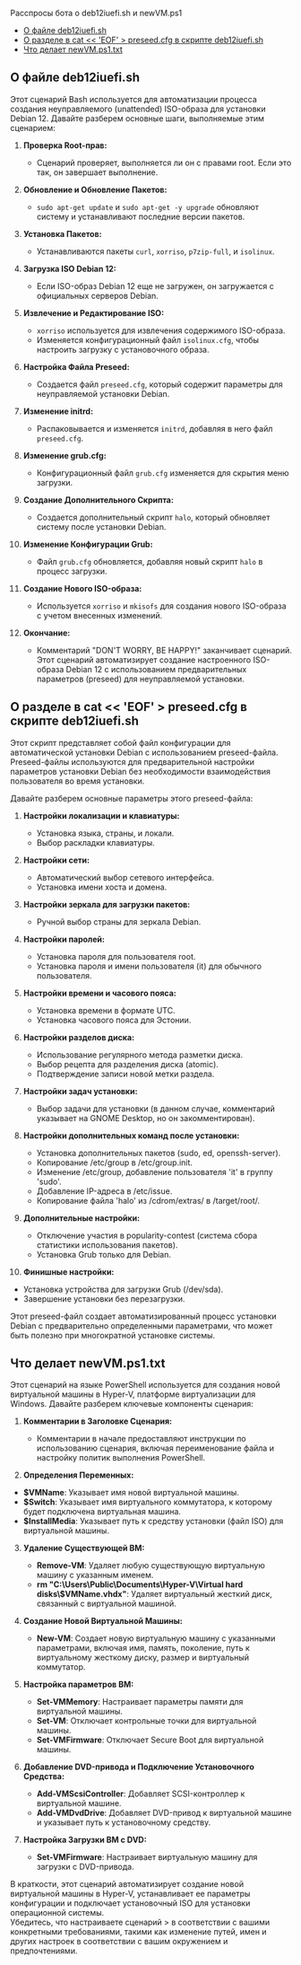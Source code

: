 Расспросы бота о deb12iuefi.sh и newVM.ps1


- [О файле deb12iuefi.sh](#о-файле-deb12iuefish)
- [О разделе в cat \<\< 'EOF' \> preseed.cfg в скрипте deb12iuefi.sh](#о-разделе-в-cat--eof--preseedcfg-в-скрипте-deb12iuefish)
- [Что делает newVM.ps1.txt](#что-делает-newvmps1txt)

## О файле deb12iuefi.sh

Этот сценарий Bash используется для автоматизации процесса создания неуправляемого (unattended) ISO-образа для установки Debian 12. Давайте разберем основные шаги, выполняемые этим сценарием:

1.  **Проверка Root-прав:**

    - Сценарий проверяет, выполняется ли он с правами root. Если это так, он завершает выполнение.

2.  **Обновление и Обновление Пакетов:**

    - `sudo apt-get update` и `sudo apt-get -y upgrade` обновляют систему и устанавливают последние версии пакетов.

3.  **Установка Пакетов:**

    - Устанавливаются пакеты `curl`, `xorriso`, `p7zip-full`, и `isolinux`.

4.  **Загрузка ISO Debian 12:**

    - Если ISO-образ Debian 12 еще не загружен, он загружается с официальных серверов Debian.

5.  **Извлечение и Редактирование ISO:**

    - `xorriso` используется для извлечения содержимого ISO-образа.
    - Изменяется конфигурационный файл `isolinux.cfg`, чтобы настроить загрузку с установочного образа.

6.  **Настройка Файла Preseed:**

    - Создается файл `preseed.cfg`, который содержит параметры для неуправляемой установки Debian.

7.  **Изменение initrd:**

    - Распаковывается и изменяется `initrd`, добавляя в него файл `preseed.cfg`.

8.  **Изменение grub.cfg:**

    - Конфигурационный файл `grub.cfg` изменяется для скрытия меню загрузки.

9.  **Создание Дополнительного Скрипта:**

    - Создается дополнительный скрипт `halo`, который обновляет систему после установки Debian.

10. **Изменение Конфигурации Grub:**

    - Файл `grub.cfg` обновляется, добавляя новый скрипт `halo` в процесс загрузки.

11. **Создание Нового ISO-образа:**

    - Используется `xorriso` и `mkisofs` для создания нового ISO-образа с учетом внесенных изменений.

12. **Окончание:**

    - Комментарий "DON'T WORRY, BE HAPPY!" заканчивает сценарий.  
    Этот сценарий автоматизирует создание настроенного ISO-образа Debian 12 с использованием предварительных параметров (preseed) для неуправляемой установки.


## О разделе в cat << 'EOF' > preseed.cfg в скрипте deb12iuefi.sh

Этот скрипт представляет собой файл конфигурации для автоматической установки Debian с использованием preseed-файла. Preseed-файлы используются для предварительной настройки параметров установки Debian без необходимости взаимодействия пользователя во время установки.

Давайте разберем основные параметры этого preseed-файла:

1. **Настройки локализации и клавиатуры:**
   - Установка языка, страны, и локали.
   - Выбор раскладки клавиатуры.

2. **Настройки сети:**
   - Автоматический выбор сетевого интерфейса.
   - Установка имени хоста и домена.

3. **Настройки зеркала для загрузки пакетов:**
   - Ручной выбор страны для зеркала Debian.

4. **Настройки паролей:**
   - Установка пароля для пользователя root.
   - Установка пароля и имени пользователя (it) для обычного пользователя.

5. **Настройки времени и часового пояса:**
   - Установка времени в формате UTC.
   - Установка часового пояса для Эстонии.

6. **Настройки разделов диска:**
   - Использование регулярного метода разметки диска.
   - Выбор рецепта для разделения диска (atomic).
   - Подтверждение записи новой метки раздела.

7. **Настройки задач установки:**
   - Выбор задачи для установки (в данном случае, комментарий указывает на GNOME Desktop, но он закомментирован).

8. **Настройки дополнительных команд после установки:**
   - Установка дополнительных пакетов (sudo, ed, openssh-server).
   - Копирование /etc/group в /etc/group.init.
   - Изменение /etc/group, добавление пользователя 'it' в группу 'sudo'.
   - Добавление IP-адреса в /etc/issue.
   - Копирование файла 'halo' из /cdrom/extras/ в /target/root/.

9. **Дополнительные настройки:**
   - Отключение участия в popularity-contest (система сбора статистики использования пакетов).
   - Установка Grub только для Debian.

10. **Финишные настройки:**
   - Установка устройства для загрузки Grub (/dev/sda).
   - Завершение установки без перезагрузки.

Этот preseed-файл создает автоматизированный процесс установки Debian с предварительно определенными параметрами, что может быть полезно при многократной установке системы.


## Что делает newVM.ps1.txt   
Этот сценарий на языке PowerShell используется для создания новой виртуальной машины в Hyper-V, платформе виртуализации для Windows. Давайте разберем ключевые компоненты сценария:

1.  **Комментарии в Заголовке Сценария:**

    - Комментарии в начале предоставляют инструкции по использованию сценария, включая переименование файла и настройку политик выполнения PowerShell.

2.  **Определения Переменных:**
- **$VMName**: Указывает имя новой виртуальной машины.
- **$Switch**: Указывает имя виртуального коммутатора, к которому будет подключена виртуальная машина.
- **$InstallMedia**: Указывает путь к средству установки (файл ISO) для виртуальной машины.

3.  **Удаление Существующей ВМ:**

    - **Remove-VM**: Удаляет любую существующую виртуальную машину с указанным именем.
    - **rm "C:\\Users\\Public\\Documents\\Hyper-V\\Virtual hard disks\\$VMName.vhdx"**: Удаляет виртуальный жесткий диск, связанный с виртуальной машиной.

4.  **Создание Новой Виртуальной Машины:**

    - **New-VM**: Создает новую виртуальную машину с указанными параметрами, включая имя, память, поколение, путь к виртуальному жесткому диску, размер и виртуальный коммутатор.

5.  **Настройка параметров ВМ:**

    - **Set-VMMemory**: Настраивает параметры памяти для виртуальной машины.
    - **Set-VM**: Отключает контрольные точки для виртуальной машины.
    - **Set-VMFirmware**: Отключает Secure Boot для виртуальной машины.

6.  **Добавление DVD-привода и Подключение Установочного Средства:**

    - **Add-VMScsiController**: Добавляет SCSI-контроллер к виртуальной машине.
    - **Add-VMDvdDrive**: Добавляет DVD-привод к виртуальной машине и указывает путь к установочному средству.

7.  **Настройка Загрузки ВМ с DVD:**

    - **Set-VMFirmware**: Настраивает виртуальную машину для загрузки с DVD-привода.

В краткости, этот сценарий автоматизирует создание новой виртуальной машины в Hyper-V, устанавливает ее параметры конфигурации и подключает установочный ISO для установки операционной системы.  
Убедитесь, что настраиваете сценарий > в соответствии с вашими конкретными требованиями, такими как изменение путей, имен и других настроек в соответствии с вашим окружением и предпочтениями.
